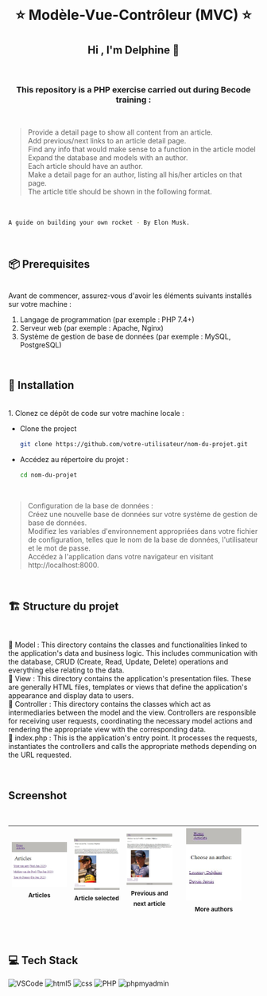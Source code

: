 <br>
<h1 align="center">⭐️ Modèle-Vue-Contrôleur (MVC) ⭐️</h1>

<h2 align="center">Hi , I'm Delphine 👋</h2>  
<br>

<h3 align="center">This repository is a PHP exercise carried out during Becode training : </h3> <br>

> Provide a detail page to show all content from an article.<br>
> Add previous/next links to an article detail page.<br>
> Find any info that would make sense to a function in the article model <br>
> Expand the database and models with an author.<br>
> Each article should have an author. <br>
> Make a detail page for an author, listing all his/her articles on that page.<br>
> The article title should be shown in the following format.
> 
<br>

  ```sh
  A guide on building your own rocket - By Elon Musk.
  ```

<br>

<h2 align="left">📦 Prerequisites</h2> 
<br>
Avant de commencer, assurez-vous d'avoir les éléments suivants installés sur votre machine :

1. Langage de programmation (par exemple : PHP 7.4+)
2. Serveur web (par exemple : Apache, Nginx)
3. Système de gestion de base de données (par exemple : MySQL, PostgreSQL)

<br>

<h2 align="left">🚀 Installation</h2>

<br>
1. Clonez ce dépôt de code sur votre machine locale :

<br>
   

* Clone the project
  ```sh
  git clone https://github.com/votre-utilisateur/nom-du-projet.git
  ```
* Accédez au répertoire du projet :
  ```sh
  cd nom-du-projet
  ```
<br>

> Configuration de la base de données :<br>
Créez une nouvelle base de données sur votre système de gestion de base de données.<br>
Modifiez les variables d'environnement appropriées dans votre fichier de configuration, telles que le nom de la base de données, l'utilisateur et le mot de passe.<br>
Accédez à l'application dans votre navigateur en visitant http://localhost:8000.

<br>

<h2 align="left">🏗️ Structure du projet</h2>
<br>

📝 Model : This directory contains the classes and functionalities linked to the application's data and business logic. This includes communication with the database, CRUD (Create, Read, Update, Delete) operations and everything else relating to the data.<br>
📝 View : This directory contains the application's presentation files. These are generally HTML files, templates or views that define the application's appearance and display data to users.<br>
📝 Controller : This directory contains the classes which act as intermediaries between the model and the view. Controllers are responsible for receiving user requests, coordinating the necessary model actions and rendering the appropriate view with the corresponding data.<br>
📝 index.php : This is the application's entry point. It processes the requests, instantiates the controllers and calls the appropriate methods depending on the URL requested.



<br>
<h2 align="left">Screenshot</h2>
<br>


| <img src="https://raw.githubusercontent.com/DelphineLecorney/mvc/main/public/pictures/articles.JPG" width="200px;"/><br /><sub><b>Articles</b></sub><br />| <img src="https://raw.githubusercontent.com/DelphineLecorney/mvc/main/public/pictures/ArticleSelected.JPG" width="150px;"/><br /><sub><b>Article selected</b></sub><br /> | <img src="https://raw.githubusercontent.com/DelphineLecorney/mvc/main/public/pictures/nextArticle.JPG" width="150px;"/><br /><sub><b>Previous and next article</b></sub><br /> | <br /><br />| <img src="https://raw.githubusercontent.com/DelphineLecorney/mvc/main/public/pictures/moreAuthors.JPG" width="200px;"/><br /><sub><b>More authors </b></sub><br /> | <img src="" width="150px;"/><br /><sub><b></b></sub><br /> | <img src="" width="100px;"/><br /><sub><b></b></sub><br />
:-----------------------------------------------------------------------------------------------------------------------------------------------------------------: | :-----------------------------------------------------------------------------------------------------------------------------------------------------------------------: | :-------------------------------------------------------------------------------------------------------------------------------------------------------------------: | :-------------------------------------------------------------------------------------------------------------------------------------------------------------: | :------------------------------------------------------------------------------------------------------------------------------------------------------------: | :---------------------------------------------------------------------------------------------------------------------------------------------------------------------------: | :-----------------------------------------------------------------------------------------------------------------------------------------------------------: |
<br />
<br>
<h2 align="left">💻 Tech Stack</h2>  

<p align='left'>
  
<img src="https://github.com/DelphineLecorney/Template-readme/blob/main/PICTURES_read_me_/visual-studio.jpg" alt="VSCode" height="60" width="60" />

<img src="https://github.com/DelphineLecorney/Template-readme/blob/main/PICTURES_read_me_/html5.jpeg" alt="html5" height="60" width="60" /> 

<img src="https://github.com/DelphineLecorney/Template-readme/blob/main/PICTURES_read_me_/css.jpg" alt="css" height="60" width="60" /> 

<img src="https://github.com/DelphineLecorney/Template-readme/blob/main/PICTURES_read_me_/php_logo.jpg" alt="PHP" height="60" width="60" /> 

<img src="https://github.com/DelphineLecorney/Template-readme/blob/main/PICTURES_read_me_/myphpadmin.png" alt="phpmyadmin" height="60" width="60" /> 

</p>